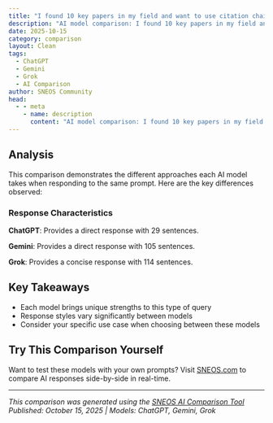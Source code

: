 ```yaml
---
title: "I found 10 key papers in my field and want to use citation chaining to find additional relevant literature. Help me: 1) Use Web of Science or Scopus to identify papers cited by my key papers (backward citation)"
description: "AI model comparison: I found 10 key papers in my field and want to use citation chaining to find additional relevant lite..."
date: 2025-10-15
category: comparison
layout: Clean
tags:
  - ChatGPT
  - Gemini
  - Grok
  - AI Comparison
author: SNEOS Community
head:
  - - meta
    - name: description
      content: "AI model comparison: I found 10 key papers in my field and want to use citation chaining to find additional relevant literature. Help me: 1) ..."
---
```


<ChatComparison
  title="I found 10 key papers in my field and want to use citation chaining to find additional relevant literature. Help me: 1) Use Web of Science or Scopus to identify papers cited by my key papers (backward citation)"
  prompt="I found 10 key papers in my field and want to use citation chaining to find additional relevant literature. Help me: 1) Use Web of Science or Scopus to identify papers cited by my key papers (backward citation)"
  :responses='{"ChatGPT": "Although I don\u2019t have the capability to access external databases like Web of Science or Scopus directly, I can guide you on how to perform citation chaining to find additional literature based on your key papers.\n\n### Step-by-Step Guide for Citation Chaining\n\n#### Backward Citation (Finding Papers Cited by Your Key Papers)\n\n1. **Access the Database:**\n   - Go to Web of Science or Scopus and log in, if necessary. Your institution may provide access, so check for any institutional login options.\n\n2. **Enter Your Key Papers:**\n   - Start by entering the details of one of your key papers in the search bar. You can search by title, author, or DOI.\n\n3. **Locate Citation Information:**\n   - Once you\u2019ve found the paper, look for options or tabs such as \u201CCited References\u201D or \u201CReferences.\u201D This section lists all the papers that the key paper has cited (backward citations).\n\n4. **Review the Cited Papers:**\n   - Go through the cited papers. Take note of the ones that are relevant to your research area. You can often see the context in which they were cited, which may help in identifying their relevance.\n\n5. **Repeat for Each Key Paper:**\n   - Repeat this process for each of your 10 key papers to build a comprehensive list of cited literature.\n\n6. **Export References (If Necessary):**\n   - Many databases allow you to export citation information directly to reference management software like EndNote, Mendeley, or Zotero, making it easier to manage your references.\n\n### Tips for Effective Backward Citation Chaining\n\n- **Look for Influential Papers:** Focus on highly cited papers or seminal works that your key papers reference.\n- **Identify Themes:** As you collect these papers, try to identify common themes or trends in the literature that could be pertinent to your research.\n- **Use Boolean Operators:** If you\u0027re searching for specific topics, use Boolean operators (AND, OR, NOT) to refine your searches in the database.\n\n### Following Up\n\n1. **Read Abstracts and Conclusions:** To quickly assess relevance, read the abstracts and conclusions of the cited papers.\n  \n2. **Document Everything:** Keep a running list with paper titles, authors, publication years, and relevant notes to help summarize why each paper might be useful.\n\n3. **Consider Forward Citation Chaining:** After identifying backward citations, you can also look at who has cited these key papers (forward citations) to find more recent research in the field.\n\nUsing this systematic approach will help you in discovering a wider array of literature that relates closely to your area of interest. If you have any specific questions about the process or need help with anything else, feel free to ask!", "Gemini": "This is an excellent strategy! Citation chaining (both backward and forward) is one of the most effective ways to build a comprehensive literature review.\n\nLet\u0027s break down how to do backward citation chaining using Web of Science and Scopus for your 10 key papers. The goal is to identify all the papers *cited by* your key papers.\n\n---\n\n### Understanding Backward Citation Chaining\n\n**Backward Citation Chaining** involves looking at the *reference list* of a key paper to find earlier, foundational, or related works that influenced it. These are the papers that the authors of your key paper deemed important enough to cite.\n\n---\n\n### Step-by-Step Guide: Web of Science (WoS)\n\nWeb of Science is powerful for this because it has comprehensive indexing of cited references.\n\n1.  **Access Web of Science:** Go to your institution\u0027s Web of Science portal (or directly to webofscience.com if you have a personal subscription). You\u0027ll likely need to log in.\n\n2.  **Search for One of Your Key Papers:**\n    *   Use the \u0022Documents\u0022 search.\n    *   The most precise way is to search by **Title** (put the full title in quotation marks for an exact phrase search).\n    *   Alternatively, use the **DOI** (Digital Object Identifier) if you have it \u2013 this is often the fastest and most accurate.\n    *   You can also search by **Author** and **Year** to narrow it down if the title is common.\n\n3.  **Go to the Paper\u0027s Record:**\n    *   Once you find your key paper in the search results, click on its title to open the full record page.\n\n4.  **Locate \u0022Cited References\u0022:**\n    *   On the paper\u0027s record page, scroll down. You will see a section titled **\u0022Cited References\u0022**. This lists all the papers that *this key paper* has cited.\n    *   There will usually be a number indicating how many references there are (e.g., \u0022Cited References (56)\u0022).\n\n5.  **View and Export the Cited References:**\n    *   Click on the **number** next to \u0022Cited References\u0022 or a button that says \u0022View all X References.\u0022\n    *   This will open a **new search results page** displaying all the papers cited by your key paper as a list of WoS records.\n    *   **Review and Refine (Optional but Recommended):**\n        *   Scan the titles of these cited papers. Are there any obvious outliers?\n        *   You can use the filters on the left-hand side (e.g., \u0022Publication Year,\u0022 \u0022Research Area,\u0022 \u0022Document Type\u0022 like \u0022Review Article\u0022) to further narrow down this list if it\u0027s very large, but for initial chaining, it\u0027s good to keep it broad.\n    *   **Export:**\n        *   Select all the relevant papers (or use the \u0022Select All\u0022 option).\n        *   Click the **\u0022Export\u0022** button (usually near the top right).\n        *   Choose your preferred format (e.g., \u0022Plain Text,\u0022 \u0022Excel,\u0022 \u0022RIS file\u0022 for citation managers). For simple review, \u0022Excel\u0022 or \u0022Plain Text\u0022 is often easiest. Make sure to export relevant fields like Author, Title, Year, Journal.\n        *   Save this file, clearly labeling it (e.g., \u0022Cited_References_KeyPaper1_WoS\u0022).\n\n6.  **Repeat for All 10 Key Papers:**\n    *   Go back and perform steps 2-5 for each of your other 9 key papers.\n    *   Save each set of cited references separately.\n\n---\n\n### Step-by-Step Guide: Scopus\n\nScopus offers a similar and equally effective process for backward chaining.\n\n1.  **Access Scopus:** Go to your institution\u0027s Scopus portal (or directly to scopus.com if you have a personal subscription). Log in if required.\n\n2.  **Search for One of Your Key Papers:**\n    *   Use the \u0022Documents\u0022 search.\n    *   Again, searching by **Title** (with quotation marks) or **DOI** is the most accurate.\n\n3.  **Go to the Paper\u0027s Record:**\n    *   Click on the title of your key paper in the search results to open its full document details page.\n\n4.  **Locate \u0022References\u0022:**\n    *   On the paper\u0027s document details page, scroll down. You will find a section simply titled **\u0022References.\u0022**\n    *   Like WoS, there will be a number indicating the count (e.g., \u002250 References\u0022).\n\n5.  **View and Export the References:**\n    *   Click on the **number** next to \u0022References.\u0022\n    *   This will display all the papers cited by your key paper as a list.\n    *   **Review and Refine (Optional):** Similar to WoS, you can quickly scan for relevance. Scopus also provides filters on the left-hand side.\n    *   **Export:**\n        *   Select the papers you want to export (or select all).\n        *   Click the **\u0022Export\u0022** button (usually at the top of the results list).\n        *   Choose your desired format (e.g., \u0022CSV\u0022 for Excel, \u0022RIS\u0022 for citation managers). Select the fields you need (Author, Title, Year, Source, DOI, etc.).\n        *   Save this file, clearly labeling it (e.g., \u0022References_KeyPaper1_Scopus\u0022).\n\n6.  **Repeat for All 10 Key Papers:**\n    *   Go back and perform steps 2-5 for each of your other 9 key papers.\n    *   Save each set of references separately.\n\n---\n\n### Post-Processing and Organization\n\nOnce you have exported the cited references for all 10 of your key papers from either WoS or Scopus (or both):\n\n1.  **Combine All Lists:** Open all your exported files (e.g., in Excel) and copy-paste them into one single master spreadsheet.\n2.  **De-duplicate:** This is **CRUCIAL**. Many of your key papers will cite the same foundational works.\n    *   Use Excel\u0027s \u0022Remove Duplicates\u0022 feature (Data tab \u003E Data Tools group \u003E Remove Duplicates). Select the columns that uniquely identify a paper (e.g., Title, Author, Year, DOI).\n    *   Alternatively, if you exported to an RIS file, you can import them all into a citation manager like Zotero, Mendeley, or EndNote, which have built-in de-duplication functions.\n3.  **Sort and Filter:**\n    *   Sort the remaining unique papers by **Citation Count** (if available in your export \u2013 WoS and Scopus records usually include this). This can highlight highly influential works.\n    *   Sort by **Publication Year** to see the chronological development of ideas.\n    *   Filter by **Document Type** (e.g., prioritize \u0022Review Articles\u0022 if you find them, as they are often excellent starting points for further reading).\n4.  **Review for Relevance:** Go through the de-duplicated list. Read the titles and abstracts of the most promising papers. Mark them as \u0022To Read,\u0022 \u0022Relevant,\u0022 \u0022Less Relevant,\u0022 etc.\n\n---\n\nThis detailed process will provide you with a robust list of foundational and related literature that your 10 key papers are built upon. This is an excellent foundation for your literature review!", "Grok": "### Step-by-Step Guide to Backward Citation Chaining Using Web of Science or Scopus\n\nCitation chaining is a powerful technique for expanding your literature search. Backward chaining involves identifying papers that your 10 key papers cite (i.e., their references), which often point to foundational or related works. Both Web of Science (WoS) and Scopus are excellent for this, as they provide comprehensive citation data, abstracts, and full reference lists. If you don\u0027t have institutional access, check if your university/library provides it, or consider free alternatives like Google Scholar (though it\u0027s less structured for chaining).\n\nI\u0027ll outline how to do this in each database. You\u0027ll need the DOIs, titles, or author names of your 10 key papers to start. (If you share them, I can help refine searches, but I\u0027ll keep this general.)\n\n#### 1. Using Web of Science (WoS)\nWoS is strong for citation analysis across sciences and social sciences. It\u0027s indexed deeply for references.\n\n- **Access WoS**: Go to [clarivate.com/webofsciencegroup/solutions/web-of-science](https://clarivate.com/web-of-sciencegroup/solutions/web-of-science) (requires subscription/login via your institution).\n  \n- **Search for Your Key Papers**:\n  1. In the search bar, select \u0022Basic Search.\u0022\n  2. Enter details of one key paper at a time (e.g., title: \u0022exact title\u0022 OR DOI: \u002210.xxxx/xxxx\u0022). Use quotes for precision.\n  3. Refine by year, author, or journal if needed (e.g., add \u0060PY = 2020\u0060 for publication year).\n  4. Hit search\u2014results should show the paper if indexed (most recent lit is covered).\n\n- **Access Backward Citations (Cited References)**:\n  1. Click on the paper\u0027s title in results to open its full record.\n  2. Scroll to the \u0022Cited References\u0022 section (usually below the abstract). This lists all papers cited by your key paper\u2014often 20\u2013100\u002B entries.\n  3. Click \u0022View full record\u0022 or \u0022Export\u0022 for each cited reference to see details (title, authors, journal, year).\n  4. To chain efficiently: Use the \u0022Times Cited\u0022 count to prioritize highly influential cited works (e.g., those cited 100\u002B times).\n\n- **Batch Process for All 10 Papers**:\n  1. From the initial search, mark/select all 10 papers (or search them in one query using OR operators, e.g., \u0060TI = (title1 OR title2 OR ...)\u0060).\n  2. Export the list (choose \u0022Cited References\u0022 in export options) to download a file with all backward citations in CSV/Excel format.\n  3. In the exported file, sort by year or citation count to identify seminal works. Use WoS\u0027s \u0022Analyze Results\u0022 tool to spot common themes/authors across your papers.\n\n- **Tips**:\n  - WoS covers ~1900\u2013present; for older refs, it pulls from historical indexes.\n  - If a paper isn\u0027t found, try the \u0022Cited Reference Search\u0022 tab: Enter incomplete citation details (e.g., author \u002B year) to locate it.\n  - Total time: 15\u201330 min per paper if manual; faster with export.\n\n#### 2. Using Scopus\nScopus (from Elsevier) is user-friendly for interdisciplinary searches and includes more conference papers than WoS.\n\n- **Access Scopus**: Visit [scopus.com](https://www.scopus.com) (subscription via institution required).\n\n- **Search for Your Key Papers**:\n  1. Use the main search bar in \u0022Document Search\u0022 mode.\n  2. Input paper details (e.g., \u0060TITLE-ABS-KEY(\u0022exact title\u0022)\u0060 or \u0060DOI(10.xxxx/xxxx)\u0060). Combine with AND for authors/years.\n  3. Filter results by \u0022Article\u0022 or \u0022Review\u0022 type, date range, etc.\n  4. Click the paper\u0027s title to view the full record.\n\n- **Access Backward Citations (References)**:\n  1. In the paper\u0027s detail view, look for the \u0022References\u0022 tab or section (right sidebar or below abstract).\n  2. It displays a list of all cited works with hyperlinks to their Scopus records (if indexed).\n  3. Click individual references to explore further, or use the \u0022View all\u0022 option for the full bibliography.\n  4. Check citation metrics like \u0022Cited by\u0022 to gauge relevance.\n\n- **Batch Process for All 10 Papers**:\n  1. Search for multiple papers using Boolean operators (e.g., \u0060TITLE(\u0022title1\u0022 OR \u0022title2\u0022 OR ...)\u0060).\n  2. Select all results, then click \u0022Export\u0022 and choose \u0022References\u0022 to get a file with all backward citations.\n  3. In the export (RIS or CSV format), filter for duplicates or high-impact cites. Import into tools like EndNote/Zotero for deduplication and further chaining.\n\n- **Tips**:\n  - Scopus spans 1788\u2013present but excels in post-1996 coverage.\n  - Use the \u0022Cited by\u0022 panel for forward chaining later (papers citing your keys).\n  - If refs aren\u0027t hyperlinked, copy-paste them into a new Scopus search.\n  - Time estimate: 10\u201320 min per paper; exports speed it up.\n\n#### Next Steps After Collecting Backward Citations\n- **Review and Select**: Skim abstracts/titles of the cited papers (access via database or PubMed/Google Scholar). Prioritize those frequently cited across your 10 keys\u2014these are likely \u0022must-reads.\u0022\n- **Avoid Duplicates**: Use reference manager software (e.g., Zotero, free) to organize ~200\u2013500 new refs from 10 papers.\n- **Expand the Chain**: Once you have promising backward finds, repeat the process on those for deeper chaining.\n- **Limitations**: Not all citations are indexed (e.g., books/chapters); supplement with Google Scholar\u0027s \u0022Cited by\u0022 for broader reach.\n- **Efficiency Hack**: If your field is specific (e.g., AI, biology), share more details for tailored search strings.\n\nThis should net you 100\u002B relevant papers quickly. If you run into access issues or need help with a sample search, provide more info! For forward chaining (papers citing your keys), let me know\u2014we can cover that next."}' published-date="{DateTime.UtcNow:HH:mm}"
/>

## Analysis

This comparison demonstrates the different approaches each AI model takes when responding to the same prompt. Here are the key differences observed:

### Response Characteristics

**ChatGPT**: Provides a direct response with 29 sentences. 

**Gemini**: Provides a direct response with 105 sentences. 

**Grok**: Provides a concise response with 114 sentences. 

## Key Takeaways

- Each model brings unique strengths to this type of query
- Response styles vary significantly between models
- Consider your specific use case when choosing between these models

## Try This Comparison Yourself

Want to test these models with your own prompts? Visit [SNEOS.com](https://sneos.com) to compare AI responses side-by-side in real-time.

---

*This comparison was generated using the [SNEOS AI Comparison Tool](https://sneos.com)*
*Published: October 15, 2025 | Models: ChatGPT, Gemini, Grok*
